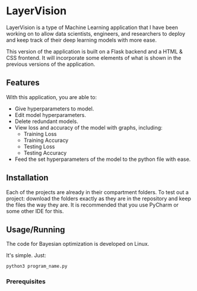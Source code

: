 # LayerVision
LayerVision is a type of Machine Learning application that I have been working on to allow data scientists, engineers, and researchers to deploy and keep track of their deep learning models with more ease.

This version of the application is built on a Flask backend and a HTML & CSS frontend. It will incorporate some elements of what is shown in the previous versions of the application. 

## Features

With this application, you are able to:

- Give hyperparameters to model. 
- Edit model hyperparameters.
- Delete redundant models.
- View loss and accuracy of the model with graphs, including:
  * Training Loss
  * Training Accuracy
  * Testing Loss
  * Testing Accuracy
- Feed the set hyperparameters of the model to the python file with ease.

## Installation

Each of the projects are already in their compartment folders. To test out a project: download the folders exactly as they are in the repository and keep the files the way they are. It is recommended that you use PyCharm or some other IDE for this. 

## Usage/Running 

The code for Bayesian optimization is developed on Linux.

It's simple. Just:

```bash
python3 program_name.py
```

### Prerequisites
